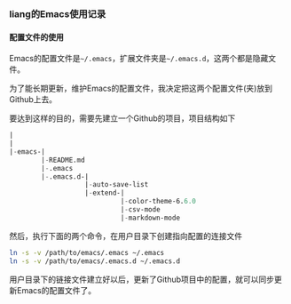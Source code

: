 ### liang的Emacs使用记录

#### 配置文件的使用
Emacs的配置文件是`~/.emacs`，扩展文件夹是`~/.emacs.d`，这两个都是隐藏文件。

为了能长期更新，维护Emacs的配置文件，我决定把这两个配置文件(夹)放到Github上去。

要达到这样的目的，需要先建立一个Github的项目，项目结构如下

```lisp
|
|
|-emacs-|
	    |-README.md
        |-.emacs
		|-.emacs.d-|
		           |-auto-save-list
		           |-extend-|
				            |-color-theme-6.6.0
 				            |-csv-mode
							|-markdown-mode

```
然后，执行下面的两个命令，在用户目录下创建指向配置的连接文件

```bash
ln -s -v /path/to/emacs/.emacs ~/.emacs
ln -s -v /path/to/emacs/.emacs.d ~/.emacs.d
```

用户目录下的链接文件建立好以后，更新了Github项目中的配置，就可以同步更新Emacs的配置文件了。






